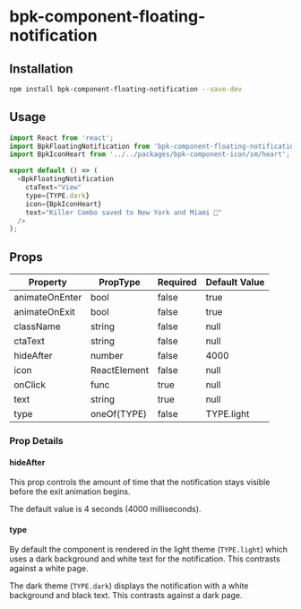 # bpk-component-floating-notification

## Installation

```sh
npm install bpk-component-floating-notification --save-dev
```

## Usage

```js
import React from 'react';
import BpkFloatingNotification from 'bpk-component-floating-notification';
import BpkIconHeart from '../../packages/bpk-component-icon/sm/heart';

export default () => (
  <BpkFloatingNotification
    ctaText="View"
    type={TYPE.dark}
    icon={BpkIconHeart}
    text="Killer Combo saved to New York and Miami 🎉"
  />
);
```

## Props

| Property       | PropType     | Required | Default Value |
| -------------- | ------------ | -------- | ------------- |
| animateOnEnter | bool         | false    | true          |
| animateOnExit  | bool         | false    | true          |
| className      | string       | false    | null          |
| ctaText        | string       | false    | null          |
| hideAfter      | number       | false    | 4000          |
| icon           | ReactElement | false    | null          |
| onClick        | func         | true     | null          |
| text           | string       | true     | null          |
| type           | oneOf(TYPE)  | false    | TYPE.light     |

### Prop Details

#### hideAfter

This prop controls the amount of time that the notification stays visible before the exit animation begins.

The default value is 4 seconds (4000 milliseconds).

#### type

By default the component is rendered in the light theme (`TYPE.light`) which uses a dark background and white text for the notification. This contrasts against a white page.

The dark theme (`TYPE.dark`) displays the notification with a white background and black text. This contrasts against a dark page.
